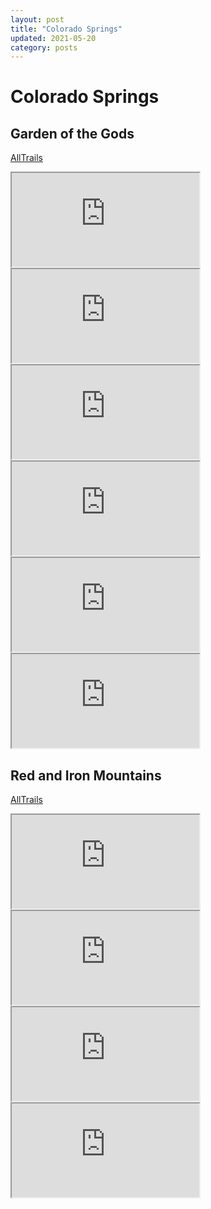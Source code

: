 ```yaml
---
layout: post
title: "Colorado Springs"
updated: 2021-05-20
category: posts
---
```


# Colorado Springs

## Garden of the Gods

[AllTrails](https://www.alltrails.com/parks/us/colorado/garden-of-the-gods)

<iframe src="https://drive.google.com/file/d/1tb5l7lJOtCu5TES-4K3YT8C6jd_ZbaYo/preview" ></iframe>

<iframe src="https://drive.google.com/file/d/1LYUEe5cFMRFsdkyMe-YvEMGEuwdS-_da/preview" allow="autoplay"></iframe>

<iframe src="https://drive.google.com/file/d/1MMyATQfNOlOiPWKRU4wbMH8j6xorpzB_/preview" allow="autoplay"></iframe>

<iframe src="https://drive.google.com/file/d/1HQ78XWeReh1f29JIJXGP2Phuq7fVVPV3/preview" allow="autoplay"></iframe>

<iframe src="https://drive.google.com/file/d/1t-qQ6Pwc51p-LSK8IS1RzmrQic3u62Ma/preview" allow="autoplay"></iframe>

<iframe src="https://drive.google.com/file/d/1-ZiOPIwYh1md4uPC2nl7vuqvxqReJQVG/preview" allow="autoplay"></iframe>

## Red and Iron Mountains

[AllTrails](https://www.alltrails.com/trail/us/colorado/red-and-iron-mountains-via-intemann-trail)

<iframe src="https://drive.google.com/file/d/1m2L781q44tpM1gRqv6PbseKJaUBCJzg1/preview" allow="autoplay"></iframe>

<iframe src="https://drive.google.com/file/d/1eMmZae8UvKVHnumjKzgMoZIK8a_dJZRc/preview" allow="autoplay"></iframe>

<iframe src="https://drive.google.com/file/d/1HsTwud0rrdxo0wJKK2f-W7pPZ64qsgiq/preview" allow="autoplay"></iframe>

<iframe src="https://drive.google.com/file/d/1ILK0y-lNzYyjhShswTzxopr2aHMD-80E/preview" allow="autoplay"></iframe>